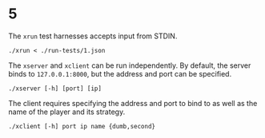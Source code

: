 # 5

The `xrun` test harnesses accepts input from STDIN.

    ./xrun < ./run-tests/1.json

The `xserver` and `xclient` can be run independently. By default, the server binds to `127.0.0.1:8000`, but the address and port can be specified.

    ./xserver [-h] [port] [ip]

The client requires specifying the address and port to bind to as well as the name of the player and its strategy.

    ./xclient [-h] port ip name {dumb,second}
